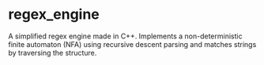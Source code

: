 # regex_engine
A simplified regex engine made in C++. Implements a non-deterministic finite automaton (NFA) using recursive descent parsing and matches strings by traversing the structure.
